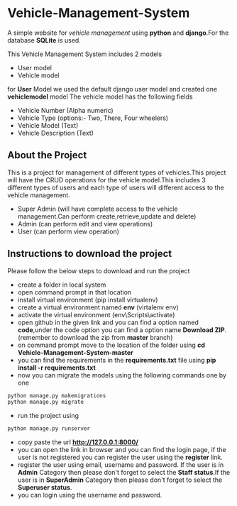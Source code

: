 # **Vehicle-Management-System**
A simple website for _vehicle management_ using **python** and **django**.For the database **SQLite** is used.

This Vehicle Management System includes 2 models
- User model
- Vehicle model

for **User** Model we used the default django user model and created one **vehiclemodel** model
The vehicle model has the following fields
- Vehicle Number (Alpha numeric)
- Vehicle Type (options:- Two, There, Four wheelers)
- Vehicle Model (Text)
- Vehicle Description (Text)

## About the Project
This is a project for management of different types of vehicles.This project will have the CRUD operations for the vehicle model.This includes 3 different types of users and each type of users will different access to the vehicle management.
- Super Admin (will have complete access to the vehicle management.Can perform create,retrieve,update and delete)
- Admin (can perform edit and view operations)
- User (can perform view operation)

## Instructions to download the project

Please follow the below steps to download and run the project

- create a folder in local system 
- open command prompt in that location
- install virtual environment (pip install virtualenv)
- create a virtual environment named **env** (virtalenv env)
- activate the virtual environment (env\Scripts\activate)
- open github in the given link and you can find a option named **code**,under the code option you can find a option name **Download ZIP**.(remember to download the zip from **master** branch)
- on command prompt move to the location of the folder using **cd Vehicle-Management-System-master**
- you can find the requirements in the **requirements.txt** file using **pip install -r requirements.txt**
- now you can migrate the models using the following commands one by one

```bash
python manage.py makemigrations
python manage.py migrate
```
- run the project using 
```bash
python manage.py runserver
```
- copy paste the url **http://127.0.0.1:8000/**
- you can open the link in browser and you can find the login page, if the user is not registered you can register the user using the **register** link.
- register the user using email, username and password. If the user is in **Admin** Category then please don't forget to select the **Staff status**.If the user is in **SuperAdmin** Category then please don't forget to select the **Superuser status**.
- you can login using the username and password.

